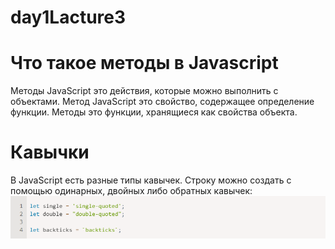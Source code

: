 # day1Lacture3

# Что такое методы в Javascript
Методы JavaScript это действия, которые можно выполнить с объектами. Метод JavaScript это свойство, содержащее определение функции. Методы это функции, хранящиеся как свойства объекта.

# Кавычки
В JavaScript есть разные типы кавычек.
Строку можно создать с помощью одинарных, двойных либо обратных кавычек:
![Alt text](img/%D0%A1%D0%BD%D0%B8%D0%BC%D0%BE%D0%BA.PNG)